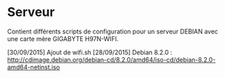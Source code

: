 # Serveur

Contient différents scripts de configuration pour un serveur DEBIAN avec une carte mère GIGABYTE H97N-WIFI.

[30/09/2015] Ajout de wifi.sh
[28/09/2015] Debian 8.2.0 : http://cdimage.debian.org/debian-cd/8.2.0/amd64/iso-cd/debian-8.2.0-amd64-netinst.iso

